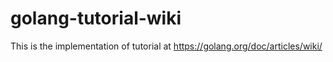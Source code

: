 # golang-tutorial-wiki
This is the implementation of tutorial at https://golang.org/doc/articles/wiki/
